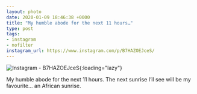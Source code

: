 ```yaml
---
layout: photo
date: 2020-01-09 18:46:38 +0000
title: "My humble abode for the next 11 hours…"
type: post
tags:
- instagram
- nofilter
instagram_url: https://www.instagram.com/p/B7HAZOEJceS/
---
```


![Instagram - B7HAZOEJceS](https://colinseymour.co.uk/img/B7HAZOEJceS.jpg){:loading="lazy"}

My humble abode for the next 11 hours. The next sunrise I’ll see will be my favourite… an African sunrise.
